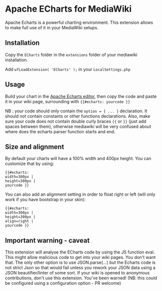 # Apache ECharts for MediaWiki

Apache Echarts is a powerful charting environment. This extension allows to make full use of it in your MediaWiki setups.

## Installation

Copy the `ECharts` folder in the `extensions` folder of your mediawiki installation.

Add `wfLoadExtension( 'ECharts' );` in your `LocalSettings.php`

## Usage
Build your chart in the [Apache Echarts editor](https://echarts.apache.org/examples/en/editor.html?c=bar-stack), then copy the code and paste it in your wiki page, surrounding with `{{#echarts: yourcode }}`

NB : your code should only contain the `option = { ... }` declaration. It should not contain constants or other functions declarations.
Also, make sure your code does not contain double curly braces `{{` or `}}` (just add spaces between them), otherwise mediawiki will be very confused about where does the echarts parser function starts and end.

## Size and alignment
By default your charts will have a 100% width and 400px height. You can customize that by using:

    {{#echarts:
    width=300px |
    height=300px |
    yourcode }}

You can also add an alignment setting in order to float right or left (will only work if you have bootstrap in your skin):

    {{#echarts:
    width=300px |
    height=300px |
    align=right |
    yourcode }}

## Important warning - caveat
This extension will analyse the ECharts code by using the JS function eval. This might allow malicious code to get into your wiki pages. You don't want that. The only other option is to use JSON.parse(...) but the Echarts code is not strict Json so that would fail unless you rework your JSON data using a JSON beautifier/linter of some sort. If your wiki is opened to anonymous contributions, don't use this extension. You've been warned! (NB: this could be configured using a configuration option - PR welcome)
